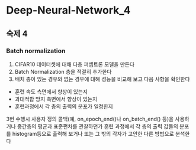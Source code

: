 # Deep-Neural-Network_4

## 숙제 4

### Batch normalization

1. CIFAR10 데이터셋에 대해 다층 퍼셉트론 모델을 만든다
2. Batch Normalization 층을 적절히 추가한다
3. 배치 층이 있는 경우와 없는 경우에 대해 성능을 비교해 보고 다음 사항을 확인한다
  + 훈련 속도 측면에서 향상이 있는지
  + 과대적합 방지 측면에서 향상이 있는지
  + 훈련과정에서 각 층의 출력의 분포가 일정한지

3번 수행시 
사용자 정의 콜백(예, on_epoch_end()나 on_batch_end() 등)을 사용하거나 중간층의 평균과 표준편차를 관찰하던가
훈련 과정에서 각 층의 출력 값들의 분포를 histogram등으로 출력해 보거나
또는 그 밖의 각자가 고안한 다른 방법으로 분석한다

